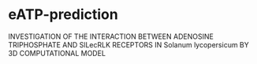 # eATP-prediction
INVESTIGATION OF THE INTERACTION BETWEEN ADENOSINE TRIPHOSPHATE AND SlLecRLK RECEPTORS IN Solanum lycopersicum BY 3D COMPUTATIONAL MODEL
